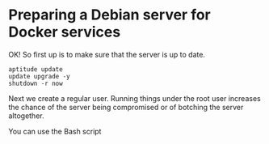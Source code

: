 # Preparing a Debian server for Docker services

OK! So first up is to make sure that the server is up to date.

```
aptitude update
update upgrade -y
shutdown -r now
```

Next we create a regular user. Running things under the root user increases the chance of the server being compromised or of botching the server altogether.

You can use the Bash script

